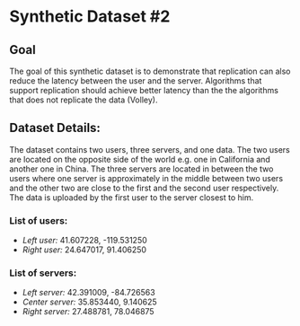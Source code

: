 # Synthetic Dataset #2

## Goal

The goal of this synthetic dataset is to demonstrate that replication can also reduce the latency between the user and the server. Algorithms that support replication should achieve better latency than the the algorithms that does not replicate the data (Volley).

## Dataset Details:

The dataset contains two users, three servers, and one data. The two users are located on the opposite side of the world e.g. one in California and another one in China. The three servers are located in between the two users where one server is approximately in the middle between two users and the other two are close to the first and the second user respectively. The data is uploaded by the first user to the server closest to him.

### List of users:

* _Left user:_ 41.607228, -119.531250
* _Right user:_ 24.647017, 91.406250


### List of servers:

* _Left server:_ 42.391009, -84.726563
* _Center server:_ 35.853440, 9.140625
* _Right server:_ 27.488781, 78.046875
